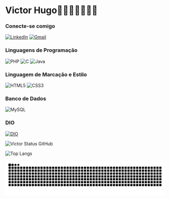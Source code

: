 # Victor Hugo🚀🚀🚀🚀🚀🚀🚀

### Conecte-se comigo
[![LinkedIn](https://img.shields.io/badge/LinkedIn-0077B5?style=for-the-badge&logo=linkedin&logoColor=white)](https://www.linkedin.com/in/victor-hugo-lopes-carlos-4b9175352/)
[![Gmail](https://img.shields.io/badge/Gmail-333333?style=for-the-badge&logo=gmail&logoColor=red)](mailto:victorhugolc.2611@gmail.com)




### Linguagens de Programação
![PHP](https://img.shields.io/badge/PHP-777BB4?style=for-the-badge&logo=php&logoColor=white) ![C](https://img.shields.io/badge/C-00599C?style=for-the-badge&logo=c&logoColor=white) ![Java](https://img.shields.io/badge/java-%23ED8B00.svg?style=for-the-badge&logo=openjdk&logoColor=white)

### Linguagem de Marcação e Estilo
![HTML5](https://img.shields.io/badge/HTML5-E34F26?style=for-the-badge&logo=html5&logoColor=white) ![CSS3](https://img.shields.io/badge/CSS3-1572B6?style=for-the-badge&logo=css3&logoColor=white)

### Banco de Dados 
![MySQL](https://img.shields.io/badge/MySQL-00000F?style=for-the-badge&logo=mysql&logoColor=white)

### DIO
[![DIO](https://img.shields.io/badge/DIO-000080?style=for-the-badge&logo=linkedin&logoColor=white)](https://www.dio.me/users/victorhugolc_2611)


![Victor Status GitHub](https://github-readme-stats.vercel.app/api?username=Victorhglc20o&show_icons=true&theme=tokyonight)

![Top Langs](https://github-readme-stats.vercel.app/api/top-langs/?username=Victorhglc20&layout=compact&theme=dark)
  

<picture align="center">
  <source media="(prefers-color-scheme: dark)" srcset="https://raw.githubusercontent.com/Victorhglc20/Victorhglc20/output/github-contribution-grid-snake-dark.svg">
  <source media="(prefers-color-scheme: light)" srcset="https://raw.githubusercontent.com/Victorhglc20/Victorhglc20/output/github-contribution-grid-snake-dark.svg">
  <img align="center" alt="github contribution grid snake animation" src="https://raw.githubusercontent.com/Victorhglc20/Victorhglc20/output/github-contribution-grid-snake.svg">
</picture>

<!--A COBRA TA MAGRA KKKKKK-->
